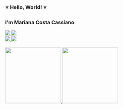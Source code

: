 ### ⭐ Hello, World! ⭐
### I'm Mariana Costa Cassiano

<div> 
    <a href="https://www.linkedin.com/in/marianacostacss/" target="_blank">
      <img src="https://img.shields.io/badge/-LinkedIn-%230077B5?style=for-the-badge&logo=linkedin&logoColor=white">
    </a> 
    <a href="https://www.youtube.com/@marianacostacss" target="_blank">
      <img src="https://img.shields.io/badge/-YouTube-%23FF0000?style=for-the-badge&logo=youtube&logoColor=white">
    </a>
  </div>
  <div>
    <a href="https://www.kaggle.com/marianacostacss" target="_blank">
      <img src="https://img.shields.io/badge/-Kaggle-%2320BEFF?style=for-the-badge&logo=kaggle&logoColor=white">
    </a>
    <a href="https://drive.google.com/file/d/1d1HJ32t9p-fpvicStjgSO2Hxo25pWInb/view?usp=sharing" target="_blank">
      <img src="https://img.shields.io/badge/Curr%C3%ADculo-%23FF6347?style=for-the-badge&logo=readme&logoColor=white">
    </a>
  </div>
</div>
<br>
<div>
  <a href="https://github.com/marianacostacss" target="_blank">
    <img height="180em" src="https://github-readme-stats.vercel.app/api?username=marianacostacss&show_icons=true&include_all_commits=true&count_private=true&theme=dracula"/>
  </a>
  <img height="180em" src="https://github-readme-stats.vercel.app/api/top-langs/?username=marianacostacss&layout=compact&langs_count=7&theme=dracula"/>
  <br>
</div>
